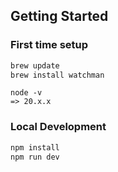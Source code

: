 ## Getting Started

### First time setup

```sh
brew update
brew install watchman
```

```
node -v
=> 20.x.x
```

### Local Development

```sh
npm install
npm run dev
```

